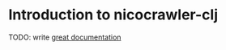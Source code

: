 # Introduction to nicocrawler-clj

TODO: write [great documentation](http://jacobian.org/writing/great-documentation/what-to-write/)
